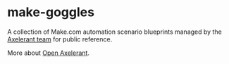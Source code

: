 # make-goggles

A collection of Make.com automation scenario blueprints managed by the [Axelerant team](https://Axelerant.com/about) for public reference.

More about [Open Axelerant](https://axelerant.atlassian.net/wiki/spaces/OA/).
